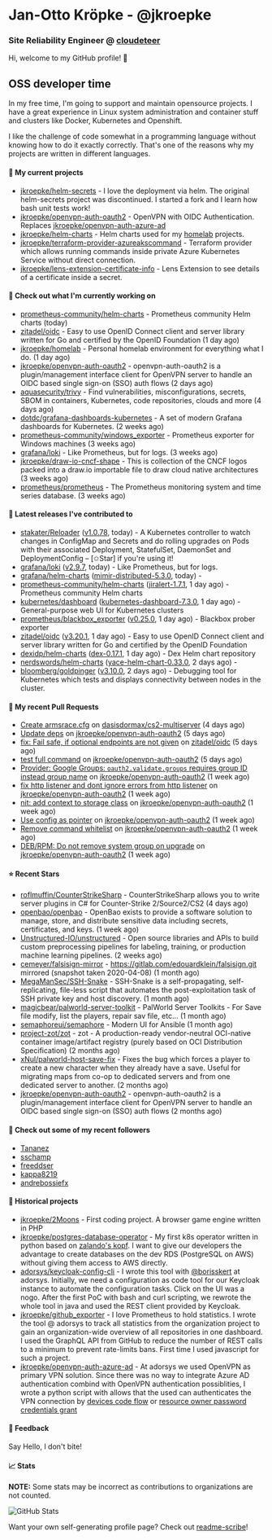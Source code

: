 # Jan-Otto Kröpke - @jkroepke
### Site Reliability Engineer @ [cloudeteer](https://cloudeteer.de/)

Hi, welcome to my GitHub profile! 👋

## OSS developer time
In my free time, I'm going to support and maintain opensource projects. I have a great experience in Linux system administration and container stuff and clusters like Docker, Kubernetes and Openshift.

I like the challenge of code somewhat in a programming language without knowing how to do it exactly correctly. That's one of the reasons why my projects are written in different languages.

#### 🌱 My current projects
- [jkroepke/helm-secrets](https://github.com/jkroepke/helm-secrets) - I love the deployment via helm. The original helm-secrets project was discontinued. I started a fork and I learn how bash unit tests work!
- [jkroepke/openvpn-auth-oauth2](https://github.com/jkroepke/openvpn-auth-oauth2) - OpenVPN with OIDC Authentication. Replaces  [jkroepke/openvpn-auth-azure-ad](https://github.com/jkroepke/openvpn-auth-azure-ad) 
- [jkroepke/helm-charts](https://github.com/jkroepke/helm-charts) - Helm charts used for my [homelab](https://github.com/jkroepke/homelab) projects.
- [jkroepke/terraform-provider-azureakscommand](https://github.com/jkroepke/terraform-provider-azureakscommand) - Terraform provider which allows running commands inside private Azure Kubernetes Service without direct connection.
- [jkroepke/lens-extension-certificate-info](https://github.com/jkroepke/lens-extension-certificate-info) - Lens Extension to see details of a certificate inside a secret.

#### 👷 Check out what I'm currently working on

- [prometheus-community/helm-charts](https://github.com/prometheus-community/helm-charts) - Prometheus community Helm charts (today)
- [zitadel/oidc](https://github.com/zitadel/oidc) - Easy to use OpenID Connect client and server library written for Go and certified by the OpenID Foundation (1 day ago)
- [jkroepke/homelab](https://github.com/jkroepke/homelab) - Personal homelab environment for everything what I do. (1 day ago)
- [jkroepke/openvpn-auth-oauth2](https://github.com/jkroepke/openvpn-auth-oauth2) - openvpn-auth-oauth2 is a plugin/management interface client for OpenVPN server to handle an OIDC based single sign-on (SSO) auth flows (2 days ago)
- [aquasecurity/trivy](https://github.com/aquasecurity/trivy) - Find vulnerabilities, misconfigurations, secrets, SBOM in containers, Kubernetes, code repositories, clouds and more (4 days ago)
- [dotdc/grafana-dashboards-kubernetes](https://github.com/dotdc/grafana-dashboards-kubernetes) - A set of modern Grafana dashboards for Kubernetes. (2 weeks ago)
- [prometheus-community/windows_exporter](https://github.com/prometheus-community/windows_exporter) - Prometheus exporter for Windows machines (3 weeks ago)
- [grafana/loki](https://github.com/grafana/loki) - Like Prometheus, but for logs. (3 weeks ago)
- [jkroepke/draw-io-cncf-shape](https://github.com/jkroepke/draw-io-cncf-shape) - This is collection of the CNCF logos packed into a draw.io importable file to draw cloud native architectures (3 weeks ago)
- [prometheus/prometheus](https://github.com/prometheus/prometheus) - The Prometheus monitoring system and time series database. (3 weeks ago)

#### 🔭 Latest releases I've contributed to

- [stakater/Reloader](https://github.com/stakater/Reloader) ([v1.0.78](https://github.com/stakater/Reloader/releases/tag/v1.0.78), today) - A Kubernetes controller to watch changes in ConfigMap and Secrets and do rolling upgrades on Pods with their associated Deployment, StatefulSet, DaemonSet and DeploymentConfig – [✩Star] if you&#39;re using it!
- [grafana/loki](https://github.com/grafana/loki) ([v2.9.7](https://github.com/grafana/loki/releases/tag/v2.9.7), today) - Like Prometheus, but for logs.
- [grafana/helm-charts](https://github.com/grafana/helm-charts) ([mimir-distributed-5.3.0](https://github.com/grafana/helm-charts/releases/tag/mimir-distributed-5.3.0), today) - 
- [prometheus-community/helm-charts](https://github.com/prometheus-community/helm-charts) ([jiralert-1.7.1](https://github.com/prometheus-community/helm-charts/releases/tag/jiralert-1.7.1), 1 day ago) - Prometheus community Helm charts
- [kubernetes/dashboard](https://github.com/kubernetes/dashboard) ([kubernetes-dashboard-7.3.0](https://github.com/kubernetes/dashboard/releases/tag/kubernetes-dashboard-7.3.0), 1 day ago) - General-purpose web UI for Kubernetes clusters
- [prometheus/blackbox_exporter](https://github.com/prometheus/blackbox_exporter) ([v0.25.0](https://github.com/prometheus/blackbox_exporter/releases/tag/v0.25.0), 1 day ago) - Blackbox prober exporter
- [zitadel/oidc](https://github.com/zitadel/oidc) ([v3.20.1](https://github.com/zitadel/oidc/releases/tag/v3.20.1), 1 day ago) - Easy to use OpenID Connect client and server library written for Go and certified by the OpenID Foundation
- [dexidp/helm-charts](https://github.com/dexidp/helm-charts) ([dex-0.17.1](https://github.com/dexidp/helm-charts/releases/tag/dex-0.17.1), 1 day ago) - Dex Helm chart repository
- [nerdswords/helm-charts](https://github.com/nerdswords/helm-charts) ([yace-helm-chart-0.33.0](https://github.com/nerdswords/helm-charts/releases/tag/yace-helm-chart-0.33.0), 2 days ago) - 
- [bloomberg/goldpinger](https://github.com/bloomberg/goldpinger) ([v3.10.0](https://github.com/bloomberg/goldpinger/releases/tag/v3.10.0), 2 days ago) - Debugging tool for Kubernetes which tests and displays connectivity between nodes in the cluster.

#### 🔨 My recent Pull Requests

- [Create armsrace.cfg](https://github.com/dasisdormax/cs2-multiserver/pull/32) on [dasisdormax/cs2-multiserver](https://github.com/dasisdormax/cs2-multiserver) (4 days ago)
- [Update deps](https://github.com/jkroepke/openvpn-auth-oauth2/pull/246) on [jkroepke/openvpn-auth-oauth2](https://github.com/jkroepke/openvpn-auth-oauth2) (5 days ago)
- [fix: Fail safe, if optional endpoints are not given](https://github.com/zitadel/oidc/pull/582) on [zitadel/oidc](https://github.com/zitadel/oidc) (5 days ago)
- [test full command](https://github.com/jkroepke/openvpn-auth-oauth2/pull/244) on [jkroepke/openvpn-auth-oauth2](https://github.com/jkroepke/openvpn-auth-oauth2) (5 days ago)
- [Provider: Google Groups: `oauth2.validate.groups` requires group ID instead group name](https://github.com/jkroepke/openvpn-auth-oauth2/pull/242) on [jkroepke/openvpn-auth-oauth2](https://github.com/jkroepke/openvpn-auth-oauth2) (1 week ago)
- [fix http listener and dont ignore errors from http listener](https://github.com/jkroepke/openvpn-auth-oauth2/pull/241) on [jkroepke/openvpn-auth-oauth2](https://github.com/jkroepke/openvpn-auth-oauth2) (1 week ago)
- [nit: add context to storage class](https://github.com/jkroepke/openvpn-auth-oauth2/pull/238) on [jkroepke/openvpn-auth-oauth2](https://github.com/jkroepke/openvpn-auth-oauth2) (1 week ago)
- [Use config as pointer](https://github.com/jkroepke/openvpn-auth-oauth2/pull/237) on [jkroepke/openvpn-auth-oauth2](https://github.com/jkroepke/openvpn-auth-oauth2) (1 week ago)
- [Remove command whitelist](https://github.com/jkroepke/openvpn-auth-oauth2/pull/235) on [jkroepke/openvpn-auth-oauth2](https://github.com/jkroepke/openvpn-auth-oauth2) (1 week ago)
- [DEB/RPM: Do not remove system group on upgrade](https://github.com/jkroepke/openvpn-auth-oauth2/pull/233) on [jkroepke/openvpn-auth-oauth2](https://github.com/jkroepke/openvpn-auth-oauth2) (1 week ago)

#### ⭐ Recent Stars

- [roflmuffin/CounterStrikeSharp](https://github.com/roflmuffin/CounterStrikeSharp) - CounterStrikeSharp allows you to write server plugins in C# for Counter-Strike 2/Source2/CS2 (4 days ago)
- [openbao/openbao](https://github.com/openbao/openbao) - OpenBao exists to provide a software solution to manage, store, and distribute sensitive data including secrets, certificates, and keys. (1 week ago)
- [Unstructured-IO/unstructured](https://github.com/Unstructured-IO/unstructured) - Open source libraries and APIs to build custom preprocessing pipelines for labeling, training, or production machine learning pipelines.  (2 weeks ago)
- [cemeyer/falsisign-mirror](https://github.com/cemeyer/falsisign-mirror) - https://gitlab.com/edouardklein/falsisign.git mirrored (snapshot taken 2020-04-08) (1 month ago)
- [MegaManSec/SSH-Snake](https://github.com/MegaManSec/SSH-Snake) - SSH-Snake is a self-propagating, self-replicating, file-less script that automates the post-exploitation task of SSH private key and host discovery. (1 month ago)
- [magicbear/palworld-server-toolkit](https://github.com/magicbear/palworld-server-toolkit) - PalWorld Server Toolkits - For Save file modify, list the players, repair sav file, etc... (1 month ago)
- [semaphoreui/semaphore](https://github.com/semaphoreui/semaphore) - Modern UI for Ansible (1 month ago)
- [project-zot/zot](https://github.com/project-zot/zot) - zot - A production-ready vendor-neutral OCI-native container image/artifact registry (purely based on OCI Distribution Specification) (2 months ago)
- [xNul/palworld-host-save-fix](https://github.com/xNul/palworld-host-save-fix) - Fixes the bug which forces a player to create a new character when they already have a save. Useful for migrating maps from co-op to dedicated servers and from one dedicated server to another. (2 months ago)
- [jkroepke/openvpn-auth-oauth2](https://github.com/jkroepke/openvpn-auth-oauth2) - openvpn-auth-oauth2 is a plugin/management interface client for OpenVPN server to handle an OIDC based single sign-on (SSO) auth flows (2 months ago)

#### 👯 Check out some of my recent followers

- [Tananez](https://github.com/Tananez)
- [sschamp](https://github.com/sschamp)
- [freeddser](https://github.com/freeddser)
- [kappa8219](https://github.com/kappa8219)
- [andrebossiefx](https://github.com/andrebossiefx)

#### 📜 Historical projects
- [jkroepke/2Moons](https://github.com/jkroepke/2Moons) - First coding project. A browser game engine written in PHP
- [jkroepke/postgres-database-operator](https://github.com/jkroepke/postgres-database-operator) - My first k8s operator written in python based on [zalando's kopf](https://github.com/zalando-incubator/kopf). I want to give our developers the advantage to create databases on the dev RDS (PostgreSQL on AWS) without giving them access to AWS directly.
- [adorsys/keycloak-config-cli](https://github.com/adorsys/keycloak-config-cli) - I wrote this tool with [@borisskert](https://github.com/borisskert) at adorsys. Initially, we need a configuration as code tool for our Keycloak instance to automate the configuration tasks. Click on the UI was a nogo. After the first PoC with bash and curl scripting, we rewrote the whole tool in java and used the REST client provided by Keycloak.
- [jkroepke/github_exporter](https://github.com/jkroepke/github_exporter) - I love Prometheus to hold statistics. I wrote the tool @ adorsys to track all statistics from the organization project to gain an organization-wide overview of all repositories in one dashboard. I used the GraphQL API from GitHub to reduce the number of REST calls to a minimum to prevent rate-limits bans. First time I used javascript for such a project.
- [jkroepke/openvpn-auth-azure-ad](https://github.com/jkroepke/openvpn-auth-azure-ad) - At adorsys we used OpenVPN as primary VPN solution. Since there was no way to integrate Azure AD authentication combind with OpenVPN authentication possiblities, I wrote a python script with allows that the used can authenticates the VPN connection by [devices code flow](https://docs.microsoft.com/en-us/azure/active-directory/develop/v2-oauth2-device-code) or [resource owner password credentials grant](https://docs.microsoft.com/en-us/azure/active-directory/develop/v2-oauth-ropc)

#### 💬 Feedback

Say Hello, I don't bite!

#### 📈 Stats

**NOTE:** Some stats may be incorrect as contributions to organizations
are not counted.

![GitHub Stats](https://github-readme-stats.vercel.app/api?username=jkroepke&count_private=false&theme=tokyonight&show_icons=true)

Want your own self-generating profile page? Check out [readme-scribe](https://github.com/muesli/readme-scribe)!
